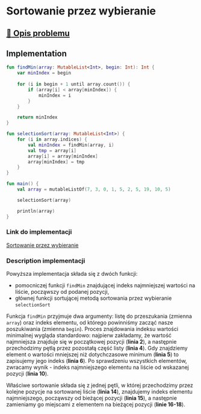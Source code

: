 # Sortowanie przez wybieranie

## [:link: Opis problemu](../../../../algorithms/sorting/selection-sort.md)

## Implementation

```kotlin
fun findMin(array: MutableList<Int>, begin: Int): Int {
    var minIndex = begin
    
    for (i in begin + 1 until array.count()) {
        if (array[i] < array[minIndex]) {
            minIndex = i
        }
    }

    return minIndex
}

fun selectionSort(array: MutableList<Int>) {
    for (i in array.indices) {
        val minIndex = findMin(array, i)
        val tmp = array[i]
        array[i] = array[minIndex]
        array[minIndex] = tmp
    }
}

fun main() {
    val array = mutableListOf(7, 3, 0, 1, 5, 2, 5, 19, 10, 5)

    selectionSort(array)

    println(array)
}
```

### Link do implementacji

[Sortowanie przez wybieranie](https://ideone.com/EM3UPA)

### Description implementacji

Powyższa implementacja składa się z dwóch funkcji: 

* pomocniczej funkcji `findMin` znajdującej indeks najmniejszej wartości na liście, począwszy od podanej pozycji,
* głównej funkcji sortującej metodą sortowania przez wybieranie `selectionSort`

Funkcja `findMin` przyjmuje dwa argumenty: listę do przeszukania (zmienna `array`) oraz indeks elementu, od którego powinniśmy zacząć nasze poszukiwania (zmienna `begin`). Proces znajdowania indeksu wartości minimalnej wygląda standardowo: najpierw zakładamy, że wartość najmniejsza znajduje się w początkowej pozycji (**linia 2**), a następnie przechodzimy pętlą przez pozostałą część listy (**linia 4**). Gdy znajdziemy element o wartości mniejszej niż dotychczasowe minimum (**linia 5**) to zapisujemy jego indeks (**linia 6**). Po sprawdzeniu wszystkich elementów, zwracamy wynik - indeks najmniejszego elementu na liście od wskazanej pozycji (**linia 10**).

Właściwe sortowanie składa się z jednej pętli, w której przechodzimy przez kolejne pozycje na sortowanej liście (**linia 14**), znajdujemy indeks elementu najmniejszego, począwszy od bieżącej pozycji (**linia 15**), a następnie zamieniamy go miejscami z elementem na bieżącej pozycji (**linie 16-18**).
